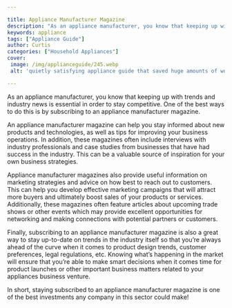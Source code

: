 ```yaml
---

title: Appliance Manufacturer Magazine
description: "As an appliance manufacturer, you know that keeping up with trends and industry news is essential in order to stay competitive. On...learn more about it now"
keywords: appliance
tags: ["Appliance Guide"]
author: Curtis
categories: ["Household Appliances"]
cover: 
 image: /img/applianceguide/245.webp
 alt: 'quietly satisfying appliance guide that saved huge amounts of work'

---
```


As an appliance manufacturer, you know that keeping up with trends and industry news is essential in order to stay competitive. One of the best ways to do this is by subscribing to an appliance manufacturer magazine. 

An appliance manufacturer magazine can help you stay informed about new products and technologies, as well as tips for improving your business operations. In addition, these magazines often include interviews with industry professionals and case studies from businesses that have had success in the industry. This can be a valuable source of inspiration for your own business strategies. 

Appliance manufacturer magazines also provide useful information on marketing strategies and advice on how best to reach out to customers. This can help you develop effective marketing campaigns that will attract more buyers and ultimately boost sales of your products or services. Additionally, these magazines often feature articles about upcoming trade shows or other events which may provide excellent opportunities for networking and making connections with potential partners or customers. 

Finally, subscribing to an appliance manufacturer magazine is also a great way to stay up-to-date on trends in the industry itself so that you’re always ahead of the curve when it comes to product design trends, customer preferences, legal regulations, etc. Knowing what’s happening in the market will ensure that you’re able to make smart decisions when it comes time for product launches or other important business matters related to your appliances business venture. 

In short, staying subscribed to an appliance manufacturer magazine is one of the best investments any company in this sector could make!
